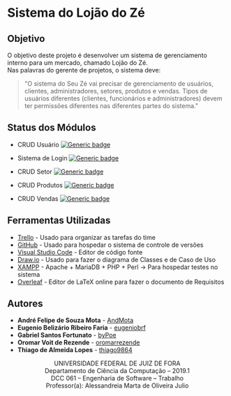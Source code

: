 # Sistema do Lojão do Zé

## Objetivo

O objetivo deste projeto é desenvolver um sistema de gerenciamento interno para um mercado, chamado Lojão do Zé.<br/>
Nas palavras do gerente de projetos, o sistema deve:<br/>
>"O sistema do Seu Zé vai precisar de gerenciamento de usuários, clientes, administradores, setores, produtos e vendas. Tipos de usuários diferentes (clientes, funcionários e administradores) devem ter permissões diferentes nas diferentes partes do sistema."<br/>

## Status dos Módulos
* CRUD Usuário [![Generic badge](https://img.shields.io/badge/status-Ready-green.svg)](https://shields.io/)

* Sistema de Login [![Generic badge](https://img.shields.io/badge/status-Ready-green.svg)](https://shields.io/)

* CRUD Setor [![Generic badge](https://img.shields.io/badge/status-Ready-green.svg)](https://shields.io/)

* CRUD Produtos [![Generic badge](https://img.shields.io/badge/status-Ready-green.svg)](https://shields.io/)

* CRUD Vendas [![Generic badge](https://img.shields.io/badge/status-Ready-green.svg)](https://shields.io/)

## Ferramentas Utilizadas

* [Trello](https://trello.com/) - Usado para organizar as tarefas do time
* [GitHub](https://github.com/) - Usado para hospedar o sistema de controle de versões
* [Visual Studio Code](https://code.visualstudio.com/) - Editor de código fonte
* [Draw.io](https://www.draw.io/) - Usado para fazer o diagrama de Classes e de Caso de Uso
* [XAMPP](https://www.apachefriends.org/pt_br/index.html) - Apache + MariaDB + PHP + Perl -> Para hospedar testes no sistema
* [Overleaf](https://pt.overleaf.com/) - Editor de LaTeX online para fazer o documento de Requisitos

## Autores

* **André Felipe de Souza Mota** - [AndMota](https://github.com/AndMota)
* **Eugenio Belizário Ribeiro Faria** - [eugeniobrf](https://github.com/eugeniobrf)
* **Gabriel Santos Fortunato** - [byPoe](https://github.com/byPoe)
* **Oromar Voit de Rezende** - [oromarrezende](https://github.com/oromarrezende)
* **Thiago de Almeida Lopes** - [thiago9864](https://github.com/thiago9864)


<p align="center">
UNIVERSIDADE FEDERAL DE JUIZ DE FORA<br/>
Departamento de Ciência da Computação – 2019.1<br/>
DCC 061 – Engenharia de Software – Trabalho<br/>
Professor(a): Alessandreia Marta de Oliveira Julio
</p>